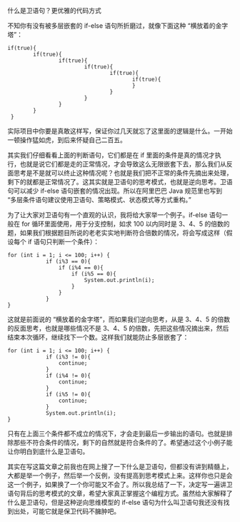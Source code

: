 什么是卫语句？更优雅的代码方式



不知你有没有被多层嵌套的 if-else 语句所折磨过，就像下面这种 “横放着的金字塔”：

```
if(true){
        if(true){
                if(true){
                        if(true){
                                if(true){
                                       if(true){
                                       }
                                }
                        }
                }
        }
 }
```

实际项目中你要是真敢这样写，保证你过几天就忘了这里面的逻辑是什么。一开始一顿操作猛如虎，到后来怀疑自己二百五。

其实我们仔细看看上面的判断语句，它们都是在 if 里面的条件是真的情况才执行，也就是说它们都是走的正常情况，才会导致这么无限嵌套下去，那么我们从反面思考是不是就可以终止这种情况呢？也就是我们把不正常的条件先摘出来处理，剩下的就都是正常情况了。这其实就是卫语句的思考模式，也就是逆向思考。卫语句可以减少 if-else 语句嵌套的情况出现。所以在阿里巴巴 Java 规范里也写到 “多层条件语句建议使用卫语句、策略模式、状态模式等方式重构。”

为了让大家对卫语句有一个直观的认识，我将给大家举一个例子。if-else 语句一般在 for 循环里面使用，用于分支控制，如求 100 以内同时是 3、4、5 的倍数的题，如果我们根据题目所说的老老实实地判断符合倍数的情况，将会写成这样（假设每个 if 语句只判断一个条件）：

```
for (int i = 1; i <= 100; i++) {
            if (i%3 == 0){
                if (i%4 == 0){
                    if (i%5 == 0){
                        System.out.println(i);
                    }
                }
            }
}
```



这就是前面说的 “横放着的金字塔”，而如果我们逆向思考，从是 3、4、5 的倍数的反面思考，也就是哪些情况不是 3、4、5 的倍数，先把这些情况摘出来，然后结束本次循环，继续找下一个数。这样我们就能防止多层嵌套了：

```
for (int i = 1; i <= 100; i++) {
            if (i%3 != 0){
                continue;
            }
            if (i%4 != 0){
                continue;
            }
            if (i%5 != 0){
                continue;
            }
            System.out.println(i);
}
```

只有在上面三个条件都不成立的情况下，才会走到最后一步输出的语句。也就是排除那些不符合条件的情况，剩下的自然就是符合条件的了。希望通过这个小例子能让你明白到底什么是卫语句。

其实在写这篇文章之前我也在网上搜了一下什么是卫语句，但都没有讲到精髓上，大都是举一个例子，然后举一个反例，没有提高到思考模式上来。这样你也只是会这一个例子，如果换了一个你可能又不会了。所以我总结了一下，决定写一遍讲卫语句背后的思考模式的文章，希望大家真正掌握这个编程方式。虽然给大家解释了什么是卫语句，但是这种逆向思维模型的 if-else 语句为什么叫卫语句我还没有找到出处，可能它就是保卫代码不臃肿吧。
